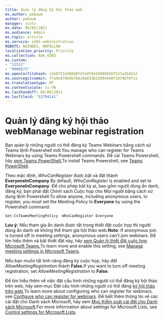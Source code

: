 ```yaml
---
title: Quản lý đăng ký hội thảo web
ms.author: pebaum
author: pebaum
manager: scotv
ms.date: 06/02/2021
ms.audience: Admin
ms.topic: article
ms.service: o365-administration
ROBOTS: NOINDEX, NOFOLLOW
localization_priority: Priority
ms.collection: Adm_O365
ms.custom:
- "11512"
- "9006672"
ms.openlocfilehash: c5b0721d286b07d7e0f84199885b6f527a2b42a2
ms.sourcegitcommit: f7a9e97d04b7b6cbb633b32094d40f1874bf0fce
ms.translationtype: MT
ms.contentlocale: vi-VN
ms.lasthandoff: 06/06/2021
ms.locfileid: "52794141"
---
```

# <a name="manage-webinar-registration"></a><span data-ttu-id="2bbf6-102">Quản lý đăng ký hội thảo web</span><span class="sxs-lookup"><span data-stu-id="2bbf6-102">Manage webinar registration</span></span>

<span data-ttu-id="2bbf6-103">Bạn quản lý những người có thể đăng ký Teams Webinars bằng cách sử Teams lệnh Powershell mới.</span><span class="sxs-lookup"><span data-stu-id="2bbf6-103">You manage who can register for Teams Webinars by using Teams Powershell commands.</span></span> <span data-ttu-id="2bbf6-104">Để cài Teams Powershell, hãy [xem Teams PowerShell.](/microsoftteams/teams-powershell-install)</span><span class="sxs-lookup"><span data-stu-id="2bbf6-104">To install Teams Powershell, see [Teams PowerShell](/microsoftteams/teams-powershell-install).</span></span> 

<span data-ttu-id="2bbf6-105">Theo mặc định, *WhoCanRegister* được bật và đặt thành **EveryoneInCompany**.</span><span class="sxs-lookup"><span data-stu-id="2bbf6-105">By default, *WhoCanRegister* is enabled and set to **EveryoneInCompany**.</span></span> <span data-ttu-id="2bbf6-106">Để cho phép bất kỳ ai, bao gồm người  dùng ẩn danh, đăng ký, bạn phải đặt Chính sách Cuộc họp cho Mọi người bằng cách sử dụng lệnh Powershell:</span><span class="sxs-lookup"><span data-stu-id="2bbf6-106">To allow anyone, including anonymous users, to register, you must set the Meeting Policy to **Everyone** by using the Powershell command:</span></span>

`Set-CsTeamsMeetingPolicy -WhoCanRegister Everyone`

<span data-ttu-id="2bbf6-107">**Lưu ý:** Nếu tham gia ẩn danh được tắt trong thiết đặt cuộc họp thì người dùng ẩn danh sẽ không thể tham gia hội thảo web.</span><span class="sxs-lookup"><span data-stu-id="2bbf6-107">**Note**: If anonymous join is turned off in meeting settings, anonymous users can't join webinars.</span></span> <span data-ttu-id="2bbf6-108">Để tìm hiểu thêm và bật thiết đặt này, hãy [xem Quản lý thiết đặt cuộc họp Microsoft Teams.](/microsoftteams/meeting-settings-in-teams)</span><span class="sxs-lookup"><span data-stu-id="2bbf6-108">To learn more and enable this setting, see [Manage meeting settings in Microsoft Teams](/microsoftteams/meeting-settings-in-teams).</span></span>

<span data-ttu-id="2bbf6-109">Nếu bạn muốn tắt tính năng đăng ký cuộc họp, hãy *đặt AllowMeetingRegistration* thành **False.**</span><span class="sxs-lookup"><span data-stu-id="2bbf6-109">If you want to turn off meeting registration, set *AllowMeetingRegistration* to **False**.</span></span>

<span data-ttu-id="2bbf6-110">Để tìm hiểu thêm về việc đặt cấu hình những người có thể đăng ký hội thảo trên web, hãy xem mục Đặt cấu hình những người có thể đăng [ký hội thảo trên web](/microsoftteams/set-up-webinars?source=docs#configure-who-can-register-for-webinars).</span><span class="sxs-lookup"><span data-stu-id="2bbf6-110">To learn more about configuring who can register for webinars, see [Configure who can register for webinars](/microsoftteams/set-up-webinars?source=docs#configure-who-can-register-for-webinars).</span></span> <span data-ttu-id="2bbf6-111">Để biết thêm thông tin về các cài đặt cho Danh sách Microsoft, hãy xem [Mục Kiểm soát cài đặt cho Danh sách Microsoft](/sharepoint/control-lists).</span><span class="sxs-lookup"><span data-stu-id="2bbf6-111">For more information about settings for Microsoft Lists, see [Control settings for Microsoft Lists](/sharepoint/control-lists).</span></span>
